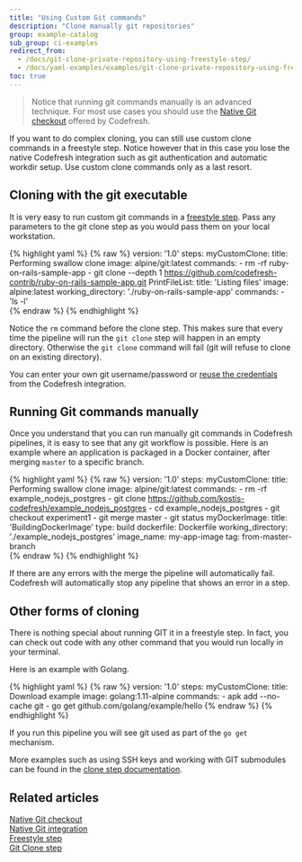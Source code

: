 ```yaml
---
title: "Using Custom Git commands"
description: "Clone manually git repositories"
group: example-catalog
sub_group: ci-examples
redirect_from:
  - /docs/git-clone-private-repository-using-freestyle-step/
  - /docs/yaml-examples/examples/git-clone-private-repository-using-freestyle-step/
toc: true
---
```


>Notice that running git commands manually is an advanced technique. For most use cases you should use the [Native Git checkout]({{site.baseurl}}/docs/yaml-examples/examples/git-checkout/) offered by Codefresh.

If you want to do complex cloning, you can still use custom clone commands in a freestyle step. Notice however that in this case
you lose the native Codefresh integration such as git authentication and automatic workdir setup. Use custom clone commands only as a last resort.


## Cloning with the git executable

It is very easy to run custom git commands in a [freestyle step]({{site.baseurl}}/docs/pipelines/steps/freestyle/). Pass any parameters to the git clone step as you would pass them on your local workstation.

{% highlight yaml %}
{% raw %}
version: '1.0'
steps:
  myCustomClone:
    title: Performing swallow clone
    image: alpine/git:latest
    commands:
      - rm -rf ruby-on-rails-sample-app
      - git clone --depth 1 https://github.com/codefresh-contrib/ruby-on-rails-sample-app.git
  PrintFileList:
    title: 'Listing files'
    image: alpine:latest
    working_directory: './ruby-on-rails-sample-app'
    commands:
      - 'ls -l'     
{% endraw %}
{% endhighlight %}

Notice the `rm` command before the clone step. This makes sure that every time the pipeline will run the `git clone` step will happen in an empty directory. Otherwise the `git clone` command will fail (git will refuse to clone on an existing directory).

You can enter your own git username/password or [reuse the credentials]({{site.baseurl}}/docs/pipelines/steps/git-clone/#reuse-a-git-token-from-codefresh-integrations) from the Codefresh integration.

## Running Git commands manually

Once you understand that you can run manually git commands in Codefresh pipelines, it is easy to see that any git workflow is possible.
Here is an example where an application is packaged in a Docker container, after merging `master` to a specific branch. 

{% highlight yaml %}
{% raw %}
version: '1.0'
steps:
  myCustomClone:
    title: Performing swallow clone
    image: alpine/git:latest
    commands:
      - rm -rf example_nodejs_postgres
      - git clone https://github.com/kostis-codefresh/example_nodejs_postgres
      - cd example_nodejs_postgres
      - git checkout experiment1
      - git merge master
      - git status
  myDockerImage:
    title: 'BuildingDockerImage'
    type: build
    dockerfile: Dockerfile
    working_directory: './example_nodejs_postgres'
    image_name: my-app-image
    tag: from-master-branch      
{% endraw %}
{% endhighlight %}

If there are any errors with the merge the pipeline will automatically fail. Codefresh will automatically stop any pipeline that shows an error in a step.

## Other forms of cloning

There is nothing special about running GIT it in a freestyle step. In fact, you can check out code with any other command that you would run locally in your terminal.

Here is an example with Golang.

{% highlight yaml %}
{% raw %}
version: '1.0'
steps:
  myCustomClone:
    title: Download example
    image: golang:1.11-alpine
    commands:
      - apk add --no-cache git
      - go get github.com/golang/example/hello
{% endraw %}
{% endhighlight %}

If you run this pipeline you will see git used as part of the `go get` mechanism.

More examples such as using SSH keys and working with GIT submodules can be found in the [clone step documentation]({{site.baseurl}}/docs/pipelines/steps/git-clone/).


## Related articles
[Native Git checkout]({{site.baseurl}}/docs/example-catalog/ci-examples/git-checkout/)  
[Native Git integration]({{site.baseurl}}/docs/integrations/git-providers/)  
[Freestyle step]({{site.baseurl}}/docs/pipelines/steps/freestyle/)  
[Git Clone step]({{site.baseurl}}/docs/pipelines/steps/git-clone/)  

